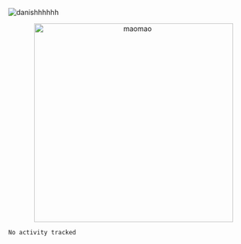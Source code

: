 <p align="left"> <img src="https://komarev.com/ghpvc/?username=danishhhhhh&label=Profile%20views&color=0e75b6&style=flat" alt="danishhhhhh" /> </p>

<p align="center">
  <img alt="maomao" width="400" src="https://i.imgur.com/L23H0Ik.gif">
</p>


<!--📊 **this week i spent my time on:**-->

<!--START_SECTION:waka-->

```txt
No activity tracked
```

<!--END_SECTION:waka-->


<!--
**danishhhhhh/danishhhhhh** is a ✨ _special_ ✨ repository because its `README.md` (this file) appears on your GitHub profile.

Here are some ideas to get you started:

- 🔭 I’m currently working on ...
- 🌱 I’m currently learning ...
- 👯 I’m looking to collaborate on ...
- 🤔 I’m looking for help with ...
- 💬 Ask me about ...
- 📫 How to reach me: ...
- 😄 Pronouns: ...
- ⚡ Fun fact: ...
-->
